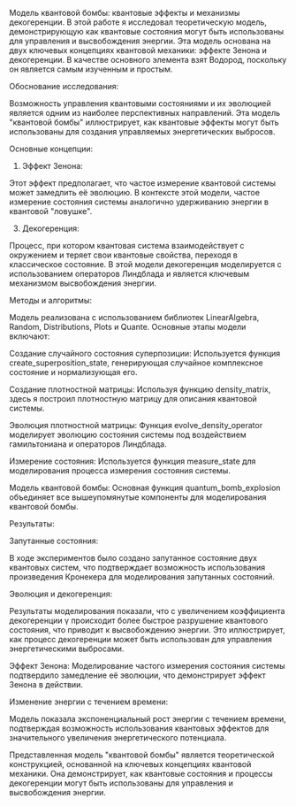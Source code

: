 Модель квантовой бомбы: квантовые эффекты и механизмы декогеренции. В этой работе я исследовал теоретическую модель, демонстрирующую как квантовые состояния могут быть использованы для управления и высвобождения энергии. 
Эта модель основана на двух ключевых концепциях квантовой механики: эффекте Зенона и декогеренции. В качестве основного элемента взят Водород, поскольку он является самым изученным и простым.

Обоснование исследования:

Возможность управления квантовыми состояниями и их эволюцией является одним из наиболее перспективных направлений. Эта модель "квантовой бомбы" иллюстрирует, как квантовые эффекты могут быть использованы для создания 
управляемых энергетических выбросов.

Основные концепции:
1. Эффект Зенона:

Этот эффект предполагает, что частое измерение квантовой системы может замедлить её эволюцию. В контексте этой модели, частое измерение состояния системы аналогично удерживанию энергии в квантовой "ловушке".

3. Декогеренция:

Процесс, при котором квантовая система взаимодействует с окружением и теряет свои квантовые свойства, переходя в классическое состояние. В этой модели декогеренция моделируется с использованием операторов Линдблада и 
является ключевым механизмом высвобождения энергии.

Методы и алгоритмы:

Модель реализована с использованием библиотек LinearAlgebra, Random, Distributions, Plots и Quante. Основные этапы модели включают:

Создание случайного состояния суперпозиции: Используется функция create_superposition_state, генерирующая случайное комплексное состояние и нормализующая его.

Создание плотностной матрицы: Используя функцию density_matrix, здесь я построил плотностную матрицу для описания квантовой системы.

Эволюция плотностной матрицы: Функция evolve_density_operator моделирует эволюцию состояния системы под воздействием гамильтониана и операторов Линдблада.

Измерение состояния: Используется функция measure_state для моделирования процесса измерения состояния системы.

Модель квантовой бомбы: Основная функция quantum_bomb_explosion объединяет все вышеупомянутые компоненты для моделирования квантовой бомбы.

Результаты:

Запутанные состояния: 

В ходе экспериментов было создано запутанное состояние двух квантовых систем, что подтверждает возможность использования произведения Кронекера для моделирования запутанных состояний.

Эволюция и декогеренция:

Результаты моделирования показали, что с увеличением коэффициента декогеренции γ происходит более быстрое разрушение квантового состояния, что приводит к высвобождению энергии. Это иллюстрирует, как процесс декогеренции 
может быть использован для управления энергетическими выбросами.

Эффект Зенона:
Моделирование частого измерения состояния системы подтвердило замедление её эволюции, что демонстрирует эффект Зенона в действии.

Изменение энергии с течением времени: 

Модель показала экспоненциальный рост энергии с течением времени, подтверждая возможность использования квантовых эффектов для значительного увеличения энергетического потенциала.

Представленная модель "квантовой бомбы" является теоретической конструкцией, основанной на ключевых концепциях квантовой механики. Она демонстрирует, как квантовые состояния и процессы декогеренции могут быть использованы для управления и высвобождения энергии.
